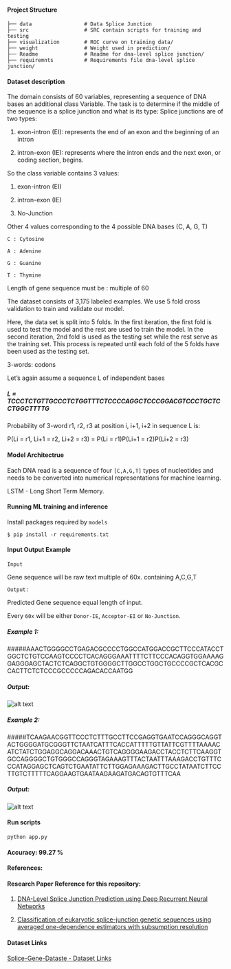 
#### Project Structure

```
├── data                 # Data Splice Junction 
├── src                  # SRC contain scripts for training and testing
├── visualization        # ROC curve on training data/
├── weight               # Weight used in prediction/
├── Readme               # Readme for dna-level splice junction/
├── requiremnts          # Requirements file dna-level splice junction/

```
    

#### Dataset description

The domain consists of 60 variables, representing a sequence of DNA bases an additional class Variable.
The task is to determine if the middle of the sequence is a splice junction and what is its type:
Splice junctions are of two types:

1. exon-intron (EI): represents the end of an exon and the beginning of an intron

2. intron-exon (IE):  represents where the intron ends and the next exon, or coding section, begins.

So the class variable contains 3 values:

1. exon-intron (EI)

2. intron-exon (IE)

3. No-Junction

Other 4 values corresponding to the 4 possible DNA bases (C, A, G, T)

```C : Cytosine```

```A : Adenine```

```G : Guanine```

```T : Thymine```

Length of gene sequence must be : multiple of 60

The dataset consists of 3,175 labeled examples. We use 5 fold cross validation to train and validate our model.

Here, the data set is split into 5 folds. In the first iteration, the first fold is used to test the model and the rest are used to train the model. In the second iteration, 2nd fold is used as the testing set while the rest serve as the training set. This process is repeated until each fold of the 5 folds have been used as the testing set.

3-words: codons

 Let’s again assume a sequence L of independent bases

##### L = TCCCTCTGTTGCCCTCTGGTTTCTCCCCAGGCTCCCGGACGTCCCTGCTCCTGGCTTTTG

 Probability of 3-word r1, r2, r3 at position i, i+1, i+2 in sequence L is:

 P(Li = r1, Li+1 = r2, Li+2 = r3) = P(Li = r1)P(Li+1 = r2)P(Li+2 = r3)


#### Model Architectrue

Each DNA read is a sequence of four ```[C,A,G,T]``` types of nucleotides and needs to be converted into numerical representations for machine learning.

LSTM - Long Short Term Memory.


#### Running ML training and inference

Install packages required by `models`


```$ pip install -r requirements.txt```


#### Input Output Example

`Input`

Gene sequence will be raw text multiple of 60x. containing A,C,G,T

`Output:`

Predicted Gene sequence equal length of input.

Every `60x` will be either `Donor-IE`,  `Acceptor-EI` or  `No-Junction`.

##### Example 1:

#####AAACTGGGGCCTGAGACGCCCCTGGCCATGGACCGCTTCCCATACCTGGCTCTGTCCAAGTCCCCTCACAGGGAAATTTTCTTCCCACAGGTGGAAAAGGAGGGAGCTACTCTCAGGCTGTGGGGCTTGGCCTGGCTGCCCCGCTCACGCCACTTCTCTCCCGCCCCCAGACACCAATGG

##### Output:

![alt text](visualization/1.png)

##### Example 2:

#####TCAAGAACGGTTCCCTCTTTGCCTTCCGAGGTGAATCCAGGGCAGGTACTGGGGATGCGGGTTCTAATCATTTCACCATTTTTGTTATTCGTTTTAAAACATCTATCTGGAGGCAGGACAAACTGTCAGGGGAAGACCTACCTCTTCAAGGTGCCAGGGGCTGTGGGCCAGGGTAGAAAGTTTACTAATTTAAAGACCTGTTTCCCATAGGAGCTCAGTCTGAATATTCTTGGAGAAAGACTTGCCTATAATCTTCCTTGTCTTTTTCAGGAAGTGAATAAGAAGATGACAGTGTTTCAA

##### Output:

![alt text](visualization/2.png)


#### Run scripts

`python app.py`

#### Accuracy: 99.27 %

#### References:

#### Research Paper Reference for this repository:

1. [DNA-Level Splice Junction Prediction using Deep
Recurrent Neural Networks](https://arxiv.org/pdf/1512.05135.pdf)

2. [Classification of eukaryotic splice-junction genetic sequences using
averaged one-dependence estimators with subsumption resolution](https://core.ac.uk/download/pdf/82482313.pdf)

#### Dataset Links

[Splice-Gene-Dataste - Dataset Links](http://www.jmlr.org/papers/volume1/meila00a/html/node32.html)


